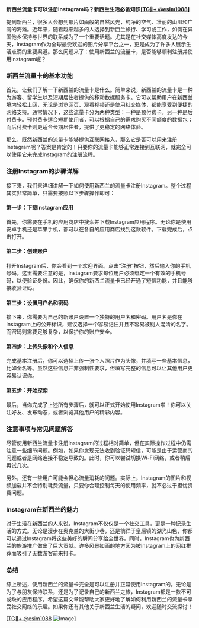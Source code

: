 **新西兰流量卡可以注册Instagram吗？新西兰生活必备知识[[TG💪+ @esim1088](https://t.me/s/esim1088)]**

提到新西兰，很多人会想到那片如画般的自然风光，纯净的空气、壮丽的山川和广阔的海滩。近年来，随着越来越多的人选择到新西兰旅行、学习或工作，如何在异国他乡保持与世界的联系成为了一个重要话题。尤其是在社交媒体高度发达的今天，Instagram作为全球最受欢迎的图片分享平台之一，更是成为了许多人展示生活点滴的重要渠道。那么问题来了：使用新西兰的流量卡，是否能够顺利注册并使用Instagram呢？

### 新西兰流量卡的基本功能

首先，让我们了解一下新西兰的流量卡是什么。简单来说，新西兰的流量卡是一种为游客、留学生以及短期居住者提供的移动数据服务卡。它可以帮助用户在新西兰境内轻松上网，无论是浏览网页、观看视频还是使用社交媒体，都能享受到便捷的网络支持。通常情况下，这些流量卡分为两种类型：一种是预付费卡，另一种是后付费卡。预付费卡适合短期使用者，可以根据自己的需求购买不同额度的数据包；而后付费卡则更适合长期居住者，提供了更稳定的网络体验。

那么，既然新西兰的流量卡能够提供互联网接入，那么它是否可以用来注册Instagram呢？答案是肯定的！只要你的流量卡能够正常连接到互联网，就完全可以使用它来完成Instagram的注册流程。

### 注册Instagram的步骤详解

接下来，我们来详细讲解一下如何使用新西兰的流量卡注册Instagram。整个过程其实非常简单，只需要按照以下步骤操作即可：

#### 第一步：下载Instagram应用

首先，你需要在手机的应用商店中搜索并下载Instagram应用程序。无论你是使用安卓手机还是苹果手机，都可以在各自的应用商店找到这款软件。下载完成后，点击打开。

#### 第二步：创建账户

打开Instagram后，你会看到一个欢迎界面。点击“注册”按钮，然后输入你的手机号码。这里需要注意的是，Instagram要求每位用户必须绑定一个有效的手机号码，以便验证身份。因此，确保你的新西兰流量卡已经开通了短信功能，并且能够接收验证码。

#### 第三步：设置用户名和密码

接下来，你需要为自己的新账户设置一个独特的用户名和密码。用户名是你在Instagram上的公开标识，建议选择一个容易记住并且不容易被别人混淆的名字。而密码则需要足够复杂，以保护你的账户安全。

#### 第四步：上传头像和个人信息

完成基本注册后，你可以选择上传一张个人照片作为头像，并填写一些基本信息，比如全名等。虽然这些信息并非强制性要求，但填写完整的信息可以让其他用户更容易认识你。

#### 第五步：开始探索

最后，当你完成了上述所有步骤后，就可以正式开始使用Instagram啦！你可以关注好友、发布动态，或者浏览其他用户的精彩内容。

### 注意事项与常见问题解答

尽管使用新西兰流量卡注册Instagram的过程相对简单，但在实际操作过程中仍需注意一些细节问题。例如，如果你发现无法收到验证码短信，可能是由于运营商的问题或者是网络连接不稳定导致的。此时，你可以尝试切换Wi-Fi网络，或者稍后再试几次。

另外，还有一些用户可能会担心流量消耗的问题。实际上，Instagram的图片和视频加载并不会特别耗费流量，只要你合理控制每天的使用频率，就不必过于担忧资费问题。

### Instagram在新西兰的魅力

对于生活在新西兰的人来说，Instagram不仅仅是一个社交工具，更是一种记录生活的方式。无论是漫步在奥克兰的大街小巷，还是徜徉于皇后镇的湖光山色，你都可以通过Instagram将这些美好的瞬间分享给全世界。同时，Instagram也为新西兰的旅游推广做出了巨大贡献。许多风景如画的地方因为被Instagram上的网红推荐而吸引了无数游客前来打卡。

### 总结

综上所述，使用新西兰的流量卡完全是可以注册并正常使用Instagram的。无论是为了与朋友保持联系，还是为了记录自己的新西兰之旅，Instagram都是一款不可或缺的应用程序。希望这篇文章能帮助大家更好地了解如何利用新西兰的流量卡享受社交网络的乐趣。如果你还有其他关于新西兰生活的疑问，欢迎随时交流探讨！

[[TG💪+ @esim1088](https://t.me/s/esim1088) ![Image](https://i.postimg.cc/4NQfJmqS/Snipaste-2025-05-13-00-14-12.png)]
